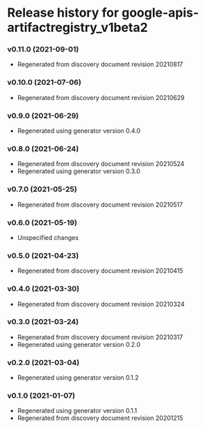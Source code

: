 # Release history for google-apis-artifactregistry_v1beta2

### v0.11.0 (2021-09-01)

* Regenerated from discovery document revision 20210817

### v0.10.0 (2021-07-06)

* Regenerated from discovery document revision 20210629

### v0.9.0 (2021-06-29)

* Regenerated using generator version 0.4.0

### v0.8.0 (2021-06-24)

* Regenerated from discovery document revision 20210524
* Regenerated using generator version 0.3.0

### v0.7.0 (2021-05-25)

* Regenerated from discovery document revision 20210517

### v0.6.0 (2021-05-19)

* Unspecified changes

### v0.5.0 (2021-04-23)

* Regenerated from discovery document revision 20210415

### v0.4.0 (2021-03-30)

* Regenerated from discovery document revision 20210324

### v0.3.0 (2021-03-24)

* Regenerated from discovery document revision 20210317
* Regenerated using generator version 0.2.0

### v0.2.0 (2021-03-04)

* Regenerated using generator version 0.1.2

### v0.1.0 (2021-01-07)

* Regenerated using generator version 0.1.1
* Regenerated from discovery document revision 20201215


